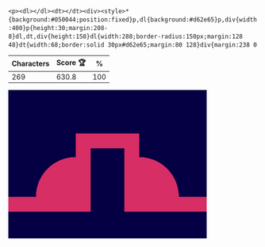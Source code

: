 `<p><dl></dl><dt></dt><div><style>*{background:#050044;position:fixed}p,dl{background:#d62e65}p,div{width:400}p{height:30;margin:208-8}dl,dt,div{height:158}dl{width:288;border-radius:150px;margin:128 48}dt{width:68;border:solid 30px#d62e65;margin:80 128}div{margin:238 0`

| Characters | Score 🏆 | %   |
| ---------- | -------- | --- |
| 269        | 630.8    | 100 |

![](/2025/Oct2025/07/20251007.png)
